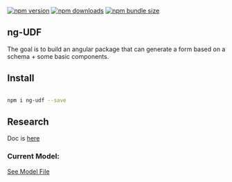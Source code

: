 [![npm version](https://badge.fury.io/js/ng-udf.svg)](https://badge.fury.io/js/ng-udf)
[![npm downloads](https://img.shields.io/npm/dm/ng-udf.svg?style=flat)](https://npmcharts.com/compare/ng-udf?minimal=true)
[![npm bundle size](https://img.shields.io/bundlephobia/minzip/ng-udf)](https://bundlephobia.com/result?p=ng-udf)

## ng-UDF

The goal is to build an angular package that can generate a form based on a schema + some basic components.

## Install

```bash 

npm i ng-udf --save

```
## Research

Doc is [here](https://github.com/adam-dorin/ng-udf/blob/master/Research-and-plans.md)

### Current Model:
[See Model File](https://github.com/adam-dorin/ng-udf/blob/master/projects/ng-udf/src/lib/ng-udf.model.ts)

